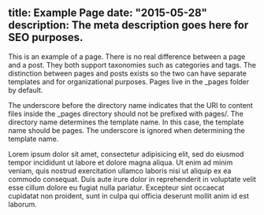 title:       Example Page
date:        "2015-05-28"
description: The meta description goes here for SEO purposes.
---
This is an example of a page. There is no real difference between a page and
a post. They both support taxonomies such as categories and tags. The distinction
between pages and posts exists so the two can have separate templates and
for organizational purposes. Pages live in the _pages folder by default.

The underscore before the directory name indicates that the URI to content
files inside the _pages directory should not be prefixed with pages/.
The directory name determines the template name. In this case, the
template name should be pages. The underscore is ignored when determining
the template name.

Lorem ipsum dolor sit amet, consectetur adipisicing elit, sed do eiusmod
tempor incididunt ut labore et dolore magna aliqua. Ut enim ad minim veniam,
quis nostrud exercitation ullamco laboris nisi ut aliquip ex ea commodo
consequat. Duis aute irure dolor in reprehenderit in voluptate velit esse
cillum dolore eu fugiat nulla pariatur. Excepteur sint occaecat cupidatat non
proident, sunt in culpa qui officia deserunt mollit anim id est laborum.
